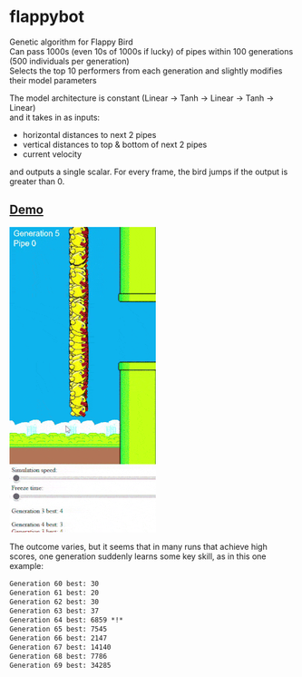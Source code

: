 # flappybot
Genetic algorithm for Flappy Bird  
Can pass 1000s (even 10s of 1000s if lucky) of pipes within 100 generations (500 individuals per generation)  
Selects the top 10 performers from each generation and slightly modifies their model parameters

The model architecture is constant (Linear -> Tanh -> Linear -> Tanh -> Linear)  
and it takes in as inputs:  
* horizontal distances to next 2 pipes
* vertical distances to top & bottom of next 2 pipes
* current velocity

and outputs a single scalar. For every frame, the bird jumps if the output is greater than 0.

## [Demo](https://raw.githack.com/JentGent/flappybot/main/index.html)
![demo](https://github.com/JentGent/flappybot/blob/main/demo.gif)

The outcome varies, but it seems that in many runs that achieve high scores, one generation suddenly learns some key skill, as in this one example:
```
Generation 60 best: 30
Generation 61 best: 20
Generation 62 best: 30
Generation 63 best: 37
Generation 64 best: 6859 *!*
Generation 65 best: 7545
Generation 66 best: 2147
Generation 67 best: 14140
Generation 68 best: 7786
Generation 69 best: 34285
```
